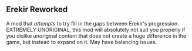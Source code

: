 ## Erekir Reworked
A mod that *attempts* to try fill in the gaps between Erekir's progression. EXTREMELY UNORIGINAL,
this mod will absolutely not suit you properly if you dislike unoriginal content that does not
create a huge difference in the game, but instead to expand on it. May have balancing issues.
